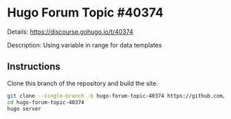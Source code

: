 # Hugo Forum Topic #40374

Details: <https://discourse.gohugo.io/t/40374>

Description: Using variable in range for data templates

## Instructions

Clone this branch of the repository and build the site.

```bash
git clone --single-branch -b hugo-forum-topic-40374 https://github.com/jmooring/hugo-testing hugo-forum-topic-40374
cd hugo-forum-topic-40374
hugo server
```
